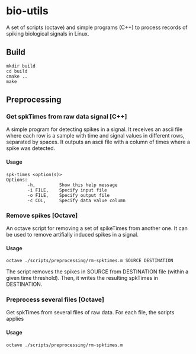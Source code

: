 # bio-utils

A set of scripts (octave) and simple programs (C++) to process records of spiking biological signals in Linux.

## Build

```
mkdir build
cd build
cmake ..
make
```

## Preprocessing

### Get spkTimes from raw data signal [C++]

A simple program for detecting spikes in a signal. It receives an ascii file where each row is a sample with time and signal values in different rows, separated by spaces. It outputs an ascii file with a column of times where a spike was detected.

#### Usage
```
spk-times <option(s)>
Options:
        -h,         Show this help message
        -i FILE,    Specify input file
        -o FILE,    Specify output file
        -c COL,     Specify data value column
```
### Remove spikes [Octave] 

An octave script for removing a set of spikeTimes from another one. It can be used to remove artifially induced spikes in a signal.

#### Usage
```
octave ./scripts/preprocessing/rm-spktimes.m SOURCE DESTINATION
```
The script removes the spikes in SOURCE from DESTINATION file (within a given time threshold). Then, it writes the resulting spkTimes in DESTINATION.

### Preprocess several files [Octave]

Get spkTimes from several files of raw data. For each file, the scripts applies 

#### Usage
```
octave ./scripts/preprocessing/rm-spktimes.m
```